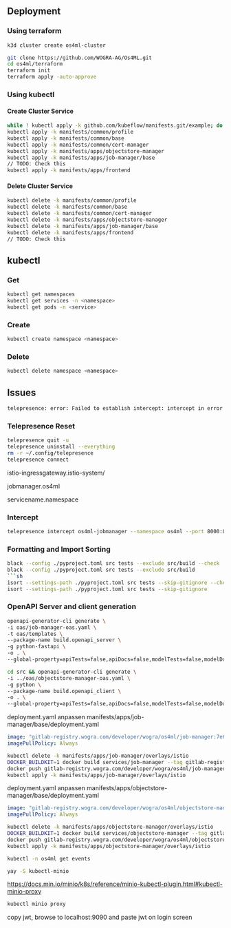 
## Deployment
### Using terraform
```sh
k3d cluster create os4ml-cluster
```
```sh
git clone https://github.com/WOGRA-AG/Os4ML.git
cd os4ml/terraform
terraform init
terraform apply -auto-approve
```
### Using kubectl
#### Create Cluster Service
```sh
while ! kubectl apply -k github.com/kubeflow/manifests.git/example; do echo "Retrying to apply resources"; sleep 10; done
kubectl apply -k manifests/common/profile
kubectl apply -k manifests/common/base
kubectl apply -k manifests/common/cert-manager
kubectl apply -k manifests/apps/objectstore-manager
kubectl apply -k manifests/apps/job-manager/base
// TODO: Check this
kubectl apply -k manifests/apps/frontend
```

#### Delete Cluster Service
```sh
kubectl delete -k manifests/common/profile
kubectl delete -k manifests/common/base
kubectl delete -k manifests/common/cert-manager
kubectl delete -k manifests/apps/objectstore-manager
kubectl delete -k manifests/apps/job-manager/base
kubectl delete -k manifests/apps/frontend
// TODO: Check this
```

## kubectl
### Get
```sh
kubectl get namespaces
kubectl get services -n <namespace>
kubectl get pods -n <service>
```
### Create
```sh
kubectl create namespace <namespace>
```
### Delete
```sh
kubectl delete namespace <namespace>
```
 
## Issues
```sh
telepresence: error: Failed to establish intercept: intercept in error state AGENT_ERROR: intercept was made from an unauthenticated client
```
### Telepresence Reset
```sh
telepresence quit -u
telepresence uninstall --everything
rm -r ~/.config/telepresence
telepresence connect
```

istio-ingressgateway.istio-system/

jobmanager.os4ml

servicename.namespace

### Intercept
```sh
telepresence intercept os4ml-jobmanager --namespace os4ml --port 8000:8000
```

### Formatting and Import Sorting
```sh
black --config ./pyproject.toml src tests --exclude src/build --check 
black --config ./pyproject.toml src tests --exclude src/build
```sh
isort --settings-path ./pyproject.toml src tests --skip-gitignore --check-only
isort --settings-path ./pyproject.toml src tests --skip-gitignore
```

### OpenAPI Server and client generation
```sh
openapi-generator-cli generate \
-i oas/job-manager-oas.yaml \
-t oas/templates \
--package-name build.openapi_server \
-g python-fastapi \
-o . \
--global-property=apiTests=false,apiDocs=false,modelTests=false,modelDocs=false

cd src && openapi-generator-cli generate \
-i ../oas/objectstore-manager-oas.yaml \
-g python \
--package-name build.openapi_client \
-o . \
--global-property=apiTests=false,apiDocs=false,modelTests=false,modelDocs=false
```

deployment.yaml anpassen manifests/apps/job-manager/base/deployment.yaml
```yaml
image: "gitlab-registry.wogra.com/developer/wogra/os4ml/job-manager:7e64992"
imagePullPolicy: Always
```
```bash
kubectl delete -k manifests/apps/job-manager/overlays/istio
DOCKER_BUILDKIT=1 docker build services/job-manager --tag gitlab-registry.wogra.com/developer/wogra/os4ml/job-manager:7e64992 --target production --no-cache
docker push gitlab-registry.wogra.com/developer/wogra/os4ml/job-manager:7e64992
kubectl apply -k manifests/apps/job-manager/overlays/istio
```

deployment.yaml anpassen manifests/apps/objectstore-manager/base/deployment.yaml
```yaml
image: "gitlab-registry.wogra.com/developer/wogra/os4ml/objectstore-manager:7e64992"
imagePullPolicy: Always
```
```bash
kubectl delete -k manifests/apps/objectstore-manager/overlays/istio
DOCKER_BUILDKIT=1 docker build services/objectstore-manager --tag gitlab-registry.wogra.com/developer/wogra/os4ml/objectstore-manager:7e64992 --target production --no-cache
docker push gitlab-registry.wogra.com/developer/wogra/os4ml/objectstore-manager:7e64992
kubectl apply -k manifests/apps/objectstore-manager/overlays/istio
```

```bash
kubectl -n os4ml get events
```
```bash
yay -S kubectl-minio
```
https://docs.min.io/minio/k8s/reference/minio-kubectl-plugin.html#kubectl-minio-proxy

```bash
kubectl minio proxy
```
copy jwt, browse to localhost:9090 and paste jwt on login screen
